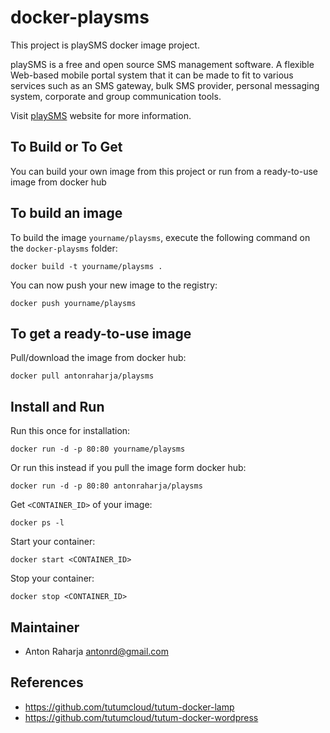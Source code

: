 docker-playsms
==============

This project is playSMS docker image project.

playSMS is a free and open source SMS management software. A flexible Web-based mobile portal system that it can be made to fit to various services such as an SMS gateway, bulk SMS provider, personal messaging system, corporate and group communication tools.

Visit [playSMS](http://playsms.org) website for more information.


To Build or To Get
------------------

You can build your own image from this project or run from a ready-to-use image from docker hub

## To build an image

To build the image `yourname/playsms`, execute the following command on the `docker-playsms` folder:

	docker build -t yourname/playsms .

You can now push your new image to the registry:

	docker push yourname/playsms

## To get a ready-to-use image

Pull/download the image from docker hub:

	docker pull antonraharja/playsms


Install and Run
---------------

Run this once for installation:

	docker run -d -p 80:80 yourname/playsms

Or run this instead if you pull the image form docker hub:

	docker run -d -p 80:80 antonraharja/playsms

Get `<CONTAINER_ID>` of your image:

	docker ps -l

Start your container:

	docker start <CONTAINER_ID>

Stop your container:

	docker stop <CONTAINER_ID>


Maintainer
----------

- Anton Raharja <antonrd@gmail.com>


References
----------

- https://github.com/tutumcloud/tutum-docker-lamp
- https://github.com/tutumcloud/tutum-docker-wordpress
